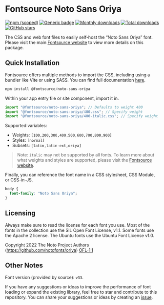# Fontsource Noto Sans Oriya

[![npm (scoped)](https://img.shields.io/npm/v/@fontsource/noto-sans-oriya?color=brightgreen)](https://www.npmjs.com/package/@fontsource/noto-sans-oriya) [![Generic badge](https://img.shields.io/badge/fontsource-passing-brightgreen)](https://github.com/fontsource/fontsource) [![Monthly downloads](https://badgen.net/npm/dm/@fontsource/noto-sans-oriya)](https://github.com/fontsource/fontsource) [![Total downloads](https://badgen.net/npm/dt/@fontsource/noto-sans-oriya)](https://github.com/fontsource/fontsource) [![GitHub stars](https://img.shields.io/github/stars/fontsource/fontsource.svg?style=social&label=Star)](https://github.com/fontsource/fontsource/stargazers)

The CSS and web font files to easily self-host the “Noto Sans Oriya” font. Please visit the main [Fontsource website](https://fontsource.org/fonts/noto-sans-oriya) to view more details on this package.

## Quick Installation

Fontsource offers multiple methods to import the CSS, including using a bundler like Vite or using SASS. You can find full documentation [here](https://fontsource.org/docs/getting-started/introduction).

```javascript
npm install @fontsource/noto-sans-oriya
```

Within your app entry file or site component, import it in.

```javascript
import "@fontsource/noto-sans-oriya"; // Defaults to weight 400
import "@fontsource/noto-sans-oriya/400.css"; // Specify weight
import "@fontsource/noto-sans-oriya/400-italic.css"; // Specify weight and style
```

Supported variables:
- Weights: `[100,200,300,400,500,600,700,800,900]`
- Styles: `[normal]`
- Subsets: `[latin,latin-ext,oriya]`

> Note: `italic` may not be supported by all fonts. To learn more about what weights and styles are supported, please visit the [Fontsource website](https://fontsource.org/fonts/noto-sans-oriya).

Finally, you can reference the font name in a CSS stylesheet, CSS Module, or CSS-in-JS.

```css
body {
  font-family: "Noto Sans Oriya";
}
```

## Licensing
Always make sure to read the license for each font you use. Most of the fonts in the collection use the SIL Open Font License, v1.1. Some fonts use the Apache 2 license. The Ubuntu fonts use the Ubuntu Font License v1.0.

Copyright 2022 The Noto Project Authors (https://github.com/notofonts/oriya)
[OFL-1.1](https://openfontlicense.org)

## Other Notes
Font version (provided by source): `v33`.

If you have any suggestions or ideas to improve the performance of font loading or expand the existing library, feel free to star and contribute to this repository. You can share your suggestions or ideas by creating an [issue](https://github.com/fontsource/fontsource/issues).